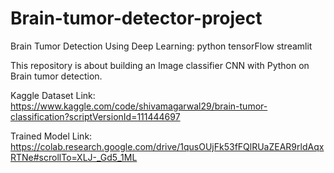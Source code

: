 # Brain-tumor-detector-project

Brain Tumor Detection Using Deep Learning:  python tensorFlow  streamlit

This repository is about building an Image classifier CNN with Python on Brain tumor detection.

Kaggle Dataset Link: https://www.kaggle.com/code/shivamagarwal29/brain-tumor-classification?scriptVersionId=111444697

Trained Model Link: https://colab.research.google.com/drive/1qusOUjFk53fFQlRUaZEAR9rldAqxRTNe#scrollTo=XLJ-_Gd5_1ML
